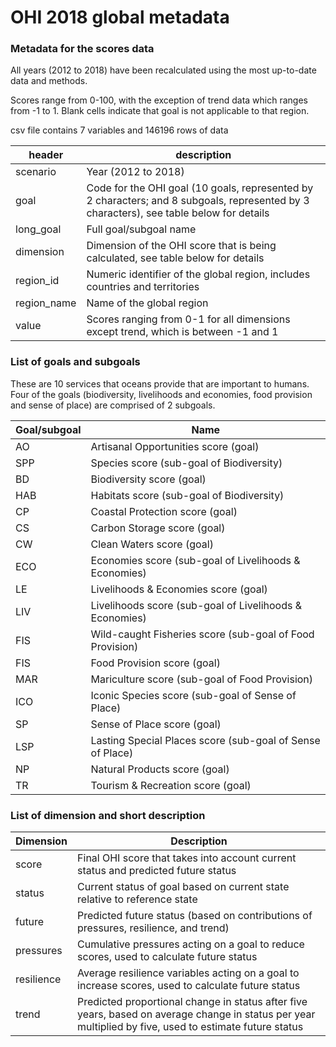 # OHI 2018 global metadata

### Metadata for the scores data  

All years (2012 to 2018) have been recalculated using the most up-to-date data and methods. 

Scores range from 0-100, with the exception of trend data which ranges from -1 to 1. Blank cells indicate that goal is not applicable to that region.  

csv file contains 7 variables and 146196 rows of data

| header | description | 
| ------ | ---------------------------------- | 
| scenario | Year (2012 to 2018) |
| goal | Code for the OHI goal (10 goals, represented by 2 characters; and 8 subgoals, represented by 3 characters), see table below for details | 
| long_goal | Full goal/subgoal name |
| dimension | Dimension of the OHI score that is being calculated, see table below for details |
| region_id | Numeric identifier of the global region, includes countries and territories |
| region_name | Name of the global region | 
| value | Scores ranging from 0-1 for all dimensions except trend, which is between -1 and 1 | 


### List of goals and subgoals
These are 10 services that oceans provide that are important to humans.  Four of the goals (biodiversity, livelihoods and economies, food provision and sense of place) are comprised of 2 subgoals.

|Goal/subgoal | Name |
| ------ | ----------- | 
| AO | Artisanal Opportunities score (goal) | 
| SPP | Species score (sub-goal of Biodiversity) | 
| BD | Biodiversity score (goal) | 
| HAB | Habitats score (sub-goal of Biodiversity) | 
| CP | Coastal Protection score (goal) | 
| CS | Carbon Storage score (goal) | 
| CW | Clean Waters score (goal) | 
| ECO | Economies score (sub-goal of Livelihoods & Economies) | 
| LE | Livelihoods & Economies score (goal) | 
| LIV | Livelihoods score (sub-goal of Livelihoods & Economies) | 
| FIS | Wild-caught Fisheries score (sub-goal of Food Provision) | 
| FIS | Food Provision score (goal) | 
| MAR | Mariculture score (sub-goal of Food Provision) | 
| ICO | Iconic Species score (sub-goal of Sense of Place) | 
| SP | Sense of Place score (goal) | 
| LSP | Lasting Special Places score (sub-goal of Sense of Place) | 
| NP | Natural Products score (goal) | 
| TR | Tourism & Recreation score (goal) | 


### List of dimension and short description
|Dimension | Description |
| ------ | ------------------------------------ | 
| score | Final OHI score that takes into account current status and predicted future status | 
| status | Current status of goal based on current state relative to reference state  | 
| future | Predicted future status (based on contributions of pressures, resilience, and trend) | 
| pressures | Cumulative pressures acting on a goal to reduce scores, used to calculate future status |
| resilience | Average resilience variables acting on a goal to increase scores, used to calculate future status |
| trend | Predicted proportional change in status after five years, based on average change in status per year multiplied by five, used to estimate future status |


